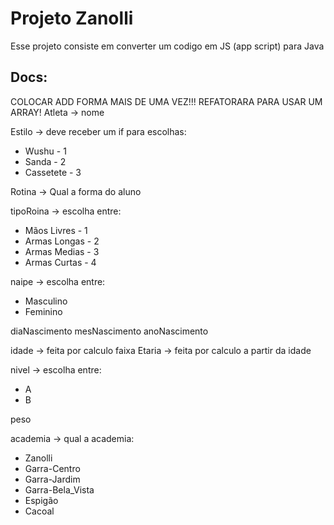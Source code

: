 # Projeto Zanolli
Esse projeto consiste em converter um codigo em JS (app script) para  Java
## Docs:
COLOCAR ADD FORMA MAIS DE UMA VEZ!!!
REFATORARA PARA USAR UM ARRAY!
Atleta -> nome

Estilo -> deve receber um if para escolhas:
* Wushu - 1
* Sanda - 2
* Cassetete - 3

Rotina -> Qual a forma do aluno

tipoRoina -> escolha entre: 
* Mãos Livres - 1
* Armas Longas - 2 
* Armas Medias - 3
* Armas Curtas - 4

naipe -> escolha entre:
* Masculino
* Feminino

diaNascimento 
mesNascimento
anoNascimento

idade -> feita por calculo
faixa Etaria ->  feita por calculo a partir da idade

nivel -> escolha entre:
* A
* B

peso

academia -> qual a academia:
* Zanolli
* Garra-Centro
* Garra-Jardim
* Garra-Bela_Vista
* Espigão
* Cacoal
